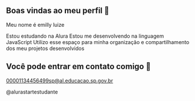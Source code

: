 ## Boas vindas ao meu perfil 🤍
Meu nome é emilly luize 

Estou estudando na Alura
Estou me desenvolvendo na linguagem JavaScript
Utilizo esse espaço para minha organização e compartilhamento dos meu projetos desenvolvidos

## Você pode entrar em contato comigo 🥇
00001134456499sp@al.educacao.sp.gov.br

@alurastartestudante
